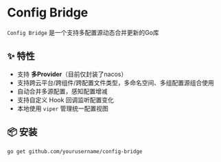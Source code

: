 # Config Bridge

`Config Bridge` 是一个支持多配置源动态合并更新的Go库

## ✨ 特性

- 支持 **多Provider**（目前仅封装了nacos）
- 支持跨云平台/跨组件/跨配置文件类型，多命名空间、多组配置源组合使用
- 自动合并多源配置，感知配置增减
- 支持自定义 Hook 回调监听配置变化
- 本地使用 `viper` 管理统一配置视图

## 📦 安装

```bash
go get github.com/yourusername/config-bridge



